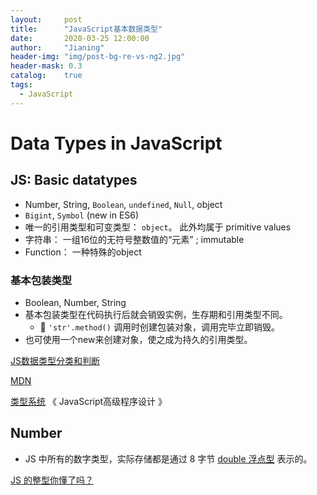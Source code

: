 ```yaml
---
layout:     post
title:      "JavaScript基本数据类型"
date:       2020-03-25 12:00:00
author:     "Jianing"
header-img: "img/post-bg-re-vs-ng2.jpg"
header-mask: 0.3
catalog:    true
tags:
  - JavaScript
---
```


# Data Types in JavaScript

## JS: Basic datatypes

- Number, String, `Boolean`, `undefined`, `Null`, object
- `Bigint`, `Symbol` (new in ES6)
- 唯一的引用类型和可变类型： `object`。 此外均属于 primitive values
- 字符串：  一组16位的无符号整数值的“元素”  ; immutable
- Function： 一种特殊的object

### 基本包装类型

- Boolean,  Number, String 
- 基本包装类型在代码执行后就会销毁实例，生存期和引用类型不同。 
  - :pear: `'str'.method()` 调用时创建包装对象，调用完毕立即销毁。
- 也可使用一个new来创建对象，使之成为持久的引用类型。 

[JS数据类型分类和判断](https://juejin.im/post/5b2b0a6051882574de4f3d96)

[MDN](https://developer.mozilla.org/zh-CN/docs/Web/JavaScript/Data_structures)

[类型系统](https://www.zhihu.com/question/40683360) 《 JavaScript高级程序设计 》 

## Number

-  JS 中所有的数字类型，实际存储都是通过 8 字节 [double 浮点型](http://zh.wikipedia.org/wiki/雙精度浮點數) 表示的。 

[JS 的整型你懂了吗？](https://segmentfault.com/a/1190000002608050)